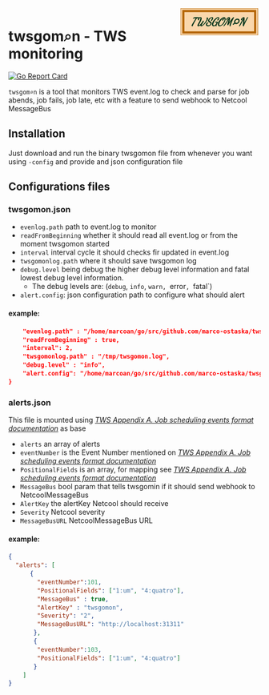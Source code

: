 <img src="logo.png" alt="twsgomon" title="twsgomon" align="right" width="160">

# twsgom⌕n - TWS monitoring 

[![Go Report Card](https://goreportcard.com/badge/github.com/marco-ostaska/twsgomon)](https://goreportcard.com/report/github.com/marco-ostaska/twsgomon)

`twsgom⌕n` is a tool that monitors TWS event.log to check and parse for job abends, job fails, job late, etc with a feature to send webhook to Netcool MessageBus

## Installation

Just download and run the binary twsgomon file from whenever you want using `-config` and provide and json configuration file

## Configurations files 

### twsgomon.json 

- `evenlog.path` path to event.log to monitor
- `readFromBeginning` whether it should read all event.log or from the moment twsgomon started
- `interval` interval cycle it should checks fir updated in event.log
- `twsgomonlog.path` where it should save twsgomon log
- `debug.level` being debug the higher debug level information and fatal lowest debug level information. 
  - The debug levels are: (`debug`, `info`, `warn, `error`, `fatal`) 
- `alert.config`: json configuration path to configure what should alert

#### example: 

```json
    "evenlog.path" : "/home/marcoan/go/src/github.com/marco-ostaska/twsgomon/event.log",
    "readFromBeginning" : true,
    "interval": 2,
    "twsgomonlog.path" : "/tmp/twsgomon.log",
    "debug.level" : "info",
    "alert.config": "/home/marcoan/go/src/github.com/marco-ostaska/twsgomon/internal/configs/alerts.json"
}
```


### alerts.json 

This file is mounted using [*TWS Appendix A. Job scheduling events format documentation*](http://publib.boulder.ibm.com/tividd/td/TWS/SC32-1276-02/en_US/HTML/plusmst70.htm) as base




- `alerts` an array of alerts 
- `eventNumber` is the Event Number mentioned on  [*TWS Appendix A. Job scheduling events format documentation*](http://publib.boulder.ibm.com/tividd/td/TWS/SC32-1276-02/en_US/HTML/plusmst70.htm)
- `PositionalFields` is an array, for mapping see  [*TWS Appendix A. Job scheduling events format documentation*](http://publib.boulder.ibm.com/tividd/td/TWS/SC32-1276-02/en_US/HTML/plusmst70.htm)
- `MessageBus` bool param that tells twsgomin if it should send webhook to NetcoolMessageBus
- `AlertKey` the alertKey Netcool should receive
- `Severity` Netcool severity 
- `MessageBusURL` NetcoolMessageBus URL

#### example: 

```json
{
  "alerts": [
      {
        "eventNumber":101,
        "PositionalFields": ["1:um", "4:quatro"],
        "MessageBus" : true,
        "AlertKey" : "twsgomon",
        "Severity": "2",
        "MessageBusURL": "http://localhost:31311"
       },
       {
        "eventNumber":103,
        "PositionalFields": ["1:um", "4:quatro"]
       }
    ]
}

```
